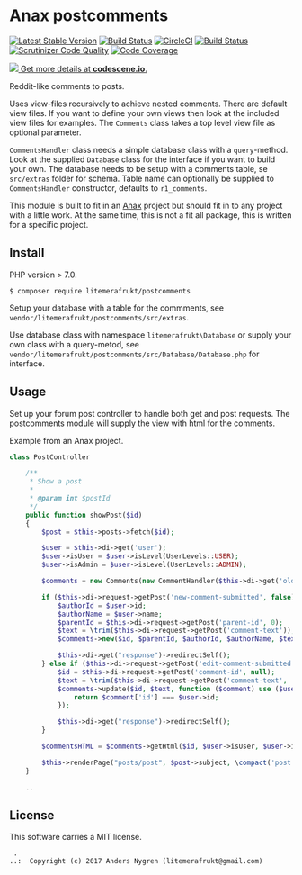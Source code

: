 Anax postcomments
==================================

<!--
[![Join the chat at https://gitter.im/mosbth/anax](https://badges.gitter.im/Join%20Chat.svg)](https://gitter.im/canax?utm_source=badge&utm_medium=badge&utm_campaign=pr-badge&utm_content=badge)
-->
[![Latest Stable Version](https://poser.pugx.org/litemerafrukt/postcomments/v/stable)](https://packagist.org/packages/litemerafrukt/postcomments)
[![Build Status](https://travis-ci.org/litemerafrukt/postcomments.svg?branch=master)](https://travis-ci.org/litemerafrukt/postcomments)
[![CircleCI](https://circleci.com/gh/litemerafrukt/postcomments.svg?style=svg)](https://circleci.com/gh/litemerafrukt/postcomments)
[![Build Status](https://scrutinizer-ci.com/g/litemerafrukt/postcomments/badges/build.png?b=master)](https://scrutinizer-ci.com/g/litemerafrukt/postcomments/build-status/master)
[![Scrutinizer Code Quality](https://scrutinizer-ci.com/g/litemerafrukt/postcomments/badges/quality-score.png?b=master)](https://scrutinizer-ci.com/g/litemerafrukt/postcomments/?branch=master)
[![Code Coverage](https://scrutinizer-ci.com/g/litemerafrukt/postcomments/badges/coverage.png?b=master)](https://scrutinizer-ci.com/g/litemerafrukt/postcomments/?branch=master)
<!--
[![SensioLabsInsight](https://insight.sensiolabs.com/projects/d831fd4c-b7c6-4ff0-9a83-102440af8929/mini.png)](https://insight.sensiolabs.com/projects/d831fd4c-b7c6-4ff0-9a83-102440af8929)
-->
[![](https://codescene.io/projects/1749/status.svg) Get more details at **codescene.io**.](https://codescene.io/projects/1749/jobs/latest-successful/results)

Reddit-like comments to posts.

Uses view-files recursively to achieve nested comments. There are default view files. If you want to define your own views then look at the included view files for examples. The `Comments` class takes a top level view file as optional parameter.

`CommentsHandler` class needs a simple database class with a `query`-method. Look at the supplied `Database` class for the interface if you want to build your own. The database needs to be setup with a comments table, se `src/extras` folder for schema. Table name can optionally be supplied to `CommentsHandler` constructor, defaults to `r1_comments`.

This module is built to fit in an [Anax](https://github.com/canax) project but should fit in to any project with a little work. At the same time, this is not a fit all package, this is written for a specific project.

Install
------------------

PHP version > 7.0.

`$ composer require litemerafrukt/postcomments`

Setup your database with a table for the commments, see `vendor/litemerafrukt/postcomments/src/extras`.

Use database class with namespace `litemerafrukt\Database` or supply your own class with a query-metod, see `vendor/litemerafrukt/postcomments/src/Database/Database.php` for interface.


Usage
------------------

Set up your forum post controller to handle both get and post requests. The postcomments module will supply the view with html for the comments.

Example from an Anax project.

```PHP
class PostController

    /**
     * Show a post
     *
     * @param int $postId
     */
    public function showPost($id)
    {
        $post = $this->posts->fetch($id);

        $user = $this->di->get('user');
        $user->isUser = $user->isLevel(UserLevels::USER);
        $user->isAdmin = $user->isLevel(UserLevels::ADMIN);

        $comments = new Comments(new CommentHandler($this->di->get('olddb')));

        if ($this->di->request->getPost('new-comment-submitted', false) && $user) {
            $authorId = $user->id;
            $authorName = $user->name;
            $parentId = $this->di->request->getPost('parent-id', 0);
            $text = \trim($this->di->request->getPost('comment-text'));
            $comments->new($id, $parentId, $authorId, $authorName, $text);

            $this->di->get("response")->redirectSelf();
        } else if ($this->di->request->getPost('edit-comment-submitted', false) && $user) {
            $id = $this->di->request->getPost('comment-id', null);
            $text = \trim($this->di->request->getPost('comment-text', ''));
            $comments->update($id, $text, function ($comment) use ($user) {
                return $comment['id'] === $user->id;
            });

            $this->di->get("response")->redirectSelf();
        }

        $commentsHTML = $comments->getHtml($id, $user->isUser, $user->isAdmin, $user->name, $user->id);

        $this->renderPage("posts/post", $post->subject, \compact('post', 'user', 'commentsHTML'));
    }

    ..
```



License
------------------

This software carries a MIT license.



```
 .
..:  Copyright (c) 2017 Anders Nygren (litemerafrukt@gmail.com)
```
